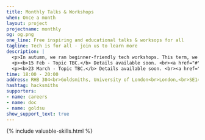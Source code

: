 ```yaml
---
title: Monthly Talks & Workshops
when: Once a month
layout: project
projectname: monthly
og: og.png
one_line: Free inspiring and educational talks & worksops for all
tagline: Tech is for all - join us to learn more
description: |
  <p>In autumn, we ran beginner-friendly tech workshops. This term, we're running a series of "Psychology x Tech Talks", as organised by our committee member <a href="mailto:eburn050@gold.ac.uk">Edwin Burns</a>.</p>
  <p><b>15 Feb - Topic TBC.</b> Details available soon. <br><a href="#" class="btn type--uppercase btn--primary disabled">Tickets available soon</a></p>
  <p><b>23 March - Topic TBC.</b> Details available soon. <br><a href="#" class="btn type--uppercase btn--primary disabled">Tickets available soon</a></p>
time: 18:00 - 20:00
address: RHB 304<br>Goldsmiths, University of London<br>London,<br>SE14 6AD
hashtag: hacksmiths
supporters:
- name: careers
- name: doc
- name: goldsu
show_support_text: true
---
```


{% include valuable-skills.html %}
